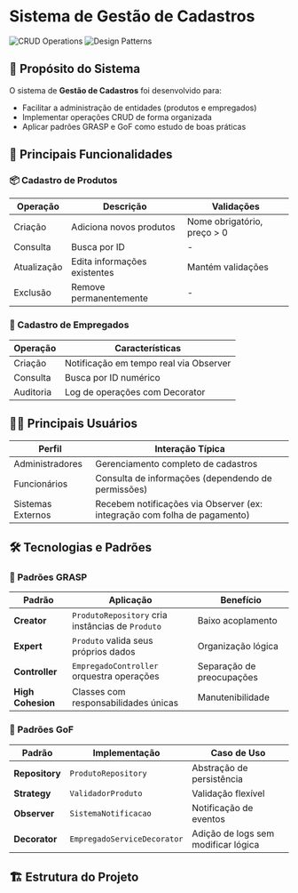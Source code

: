 # Sistema de Gestão de Cadastros

![CRUD Operations](https://img.shields.io/badge/CRUD-Full%20Implementation-blue)
![Design Patterns](https://img.shields.io/badge/Patterns-GRASP%20%26%20GoF-brightgreen)

## 📌 Propósito do Sistema

O sistema de **Gestão de Cadastros** foi desenvolvido para:
- Facilitar a administração de entidades (produtos e empregados)
- Implementar operações CRUD de forma organizada
- Aplicar padrões GRASP e GoF como estudo de boas práticas

## 🚀 Principais Funcionalidades

### 📦 Cadastro de Produtos
| Operação       | Descrição                                  | Validações                  |
|----------------|-------------------------------------------|-----------------------------|
| Criação        | Adiciona novos produtos                   | Nome obrigatório, preço > 0 |
| Consulta       | Busca por ID                              | -                           |
| Atualização    | Edita informações existentes              | Mantém validações           |
| Exclusão       | Remove permanentemente                    | -                           |

### 👥 Cadastro de Empregados
| Operação       | Características                           |
|----------------|------------------------------------------|
| Criação        | Notificação em tempo real via Observer   |
| Consulta       | Busca por ID numérico                    |
| Auditoria      | Log de operações com Decorator           |

## 👨‍💻 Principais Usuários

| Perfil            | Interação Típica                                                                 |
|-------------------|---------------------------------------------------------------------------------|
| Administradores   | Gerenciamento completo de cadastros                                             |
| Funcionários      | Consulta de informações (dependendo de permissões)                              |
| Sistemas Externos | Recebem notificações via Observer (ex: integração com folha de pagamento)       |

## 🛠 Tecnologias e Padrões

### 🔧 Padrões GRASP
| Padrão         | Aplicação                                                                 | Benefício                           |
|----------------|--------------------------------------------------------------------------|-------------------------------------|
| **Creator**    | `ProdutoRepository` cria instâncias de `Produto`                         | Baixo acoplamento                   |
| **Expert**     | `Produto` valida seus próprios dados                                     | Organização lógica                  |
| **Controller** | `EmpregadoController` orquestra operações                                | Separação de preocupações           |
| **High Cohesion** | Classes com responsabilidades únicas                                   | Manutenibilidade                    |

### 🧩 Padrões GoF
| Padrão        | Implementação                          | Caso de Uso                          |
|--------------|---------------------------------------|--------------------------------------|
| **Repository** | `ProdutoRepository`                  | Abstração de persistência            |
| **Strategy** | `ValidadorProduto`                   | Validação flexível                   |
| **Observer** | `SistemaNotificacao`                 | Notificação de eventos               |
| **Decorator**| `EmpregadoServiceDecorator`          | Adição de logs sem modificar lógica  |

## 🏗 Estrutura do Projeto